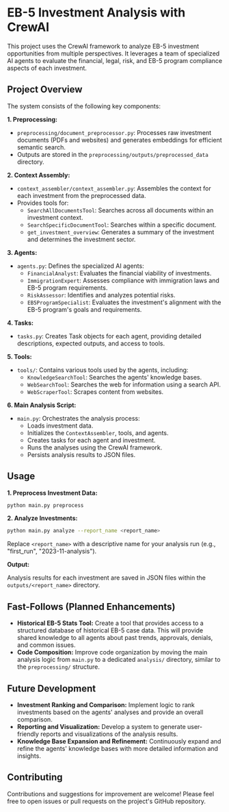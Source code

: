 # EB-5 Investment Analysis with CrewAI

This project uses the CrewAI framework to analyze EB-5 investment opportunities from multiple perspectives. It leverages a team of specialized AI agents to evaluate the financial, legal, risk, and EB-5 program compliance aspects of each investment.

## Project Overview

The system consists of the following key components:

**1. Preprocessing:**
   - `preprocessing/document_preprocessor.py`:  Processes raw investment documents (PDFs and websites) and generates embeddings for efficient semantic search. 
   - Outputs are stored in the `preprocessing/outputs/preprocessed_data` directory.

**2. Context Assembly:**
   - `context_assembler/context_assembler.py`: Assembles the context for each investment from the preprocessed data. 
   - Provides tools for:
     -  `SearchAllDocumentsTool`:  Searches across all documents within an investment context.
     -  `SearchSpecificDocumentTool`:  Searches within a specific document.
     -  `get_investment_overview`: Generates a summary of the investment and determines the investment sector.

**3. Agents:**
   - `agents.py`:  Defines the specialized AI agents:
     -  `FinancialAnalyst`: Evaluates the financial viability of investments.
     -  `ImmigrationExpert`:  Assesses compliance with immigration laws and EB-5 program requirements.
     -  `RiskAssessor`:  Identifies and analyzes potential risks. 
     -  `EB5ProgramSpecialist`: Evaluates the investment's alignment with the EB-5 program's goals and requirements.

**4. Tasks:**
   - `tasks.py`: Creates Task objects for each agent, providing detailed descriptions, expected outputs, and access to tools.

**5. Tools:**
   - `tools/`: Contains various tools used by the agents, including:
      -  `KnowledgeSearchTool`: Searches the agents' knowledge bases.
      -  `WebSearchTool`:  Searches the web for information using a search API.
      -  `WebScraperTool`: Scrapes content from websites. 

**6. Main Analysis Script:**
   - `main.py`:  Orchestrates the analysis process:
      -  Loads investment data.
      -  Initializes the `ContextAssembler`, tools, and agents.
      -  Creates tasks for each agent and investment.
      -  Runs the analyses using the CrewAI framework.
      -  Persists analysis results to JSON files.

## Usage

**1. Preprocess Investment Data:**

```bash
python main.py preprocess
```

**2. Analyze Investments:**

```bash
python main.py analyze --report_name <report_name>
```

Replace `<report_name>` with a descriptive name for your analysis run (e.g., "first_run", "2023-11-analysis").

**Output:**

Analysis results for each investment are saved in JSON files within the `outputs/<report_name>` directory.

## Fast-Follows (Planned Enhancements)

- **Historical EB-5 Stats Tool:** Create a tool that provides access to a structured database of historical EB-5 case data. This will provide shared knowledge to all agents about past trends, approvals, denials, and common issues.
- **Code Composition:** Improve code organization by moving the main analysis logic from `main.py` to a dedicated `analysis/` directory, similar to the `preprocessing/` structure.  

## Future Development

- **Investment Ranking and Comparison:**  Implement logic to rank investments based on the agents' analyses and provide an overall comparison.
- **Reporting and Visualization:** Develop a system to generate user-friendly reports and visualizations of the analysis results.
- **Knowledge Base Expansion and Refinement:** Continuously expand and refine the agents' knowledge bases with more detailed information and insights. 

## Contributing

Contributions and suggestions for improvement are welcome! Please feel free to open issues or pull requests on the project's GitHub repository. 

